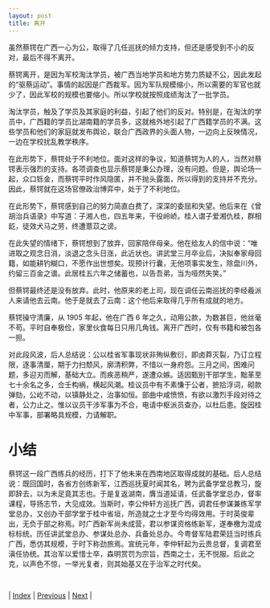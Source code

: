 ```yaml
---
layout: post
title: 离开
---
```


虽然蔡锷在广西一心为公，取得了几任巡抚的倾力支持，但还是感受到不小的反对，最后不得不离开。

蔡锷离开，是因为军校淘汰学员，被广西当地学员和地方势力质疑不公，因此发起的“驱蔡运动”。事情的起因是广西裁军。因为军队规模缩小，所以需要的军官也就少了，因此军校的规模也要缩小。所以学校就按照成绩淘汰了一批学员。

淘汰学员，触及了学员及其家庭的利益，引起了他们的反对。特别是，在淘汰的学员中，广西籍的学员比湖南籍的学员多，这就格外地引起了广西籍学员的不满。这些学员和他们的家庭就发布舆论，联合广西政界的头面人物，一边向上反映情况，一边在学校扰乱教学秩序。

在此形势下，蔡锷处于不利地位。面对这样的争议，知道蔡锷为人的人，当然对蔡锷表示强烈的支持。各项调查也显示蔡锷是秉公办理，没有问题。但是，舆论场一起，众口铄金，而蔡锷平时作风隐匿，并不抛头露面，所以得到的支持并不充分。因此，蔡锷就在这场官僚政治博弈中，处于了不利地位。

在此形势下，蔡锷感到自己的努力简直白费了，深深的委屈和失望。他后来在《曾胡治兵语录》中写道：子湘人也，四五年来，干役岭峤。桂人谓子爱湘仇桂，群相龁，徒效犬马之劳，终遭薏苡之谤。

在此失望的情绪下，蔡锷想到了放弃，回家陪伴母亲。他在给友人的信中说：“唯进取之观念日消，淡退之念头日涨，此近状也。讲武堂三月卒业后，决拟奉家母回籍，如能耕钓糊口，不愿作出世想矣。现预计行囊，无他项事实发生，除盘川外，约留三百金之谱。此居桂五六年之储蓄也，以告吾弟，当为哑然失笑。”

但蔡锷最终还是没有放弃。此时，他原来的老上司，现在调任云南巡抚的李经羲派人来请他去云南。他于是就去了云南：这个他后来取得几乎所有成就的地方。

蔡锷操守清廉，从 1905 年起，他在广西 6 年之久，动用公款，为数甚巨，他丝毫不苟。平时自奉极俭，家里伙食每日只用几角钱。离开广西时，仅有书籍和被包各一担。

对此段风波，后人总结说：公以桂省军事现状非殉纵敷衍，即卤莽灭裂，乃订立程限，逐事清厘，期于力扫颓风，廓清积弊，不惜以一身府怨。三月之间，困难问题，多迎刃而解，基础大立。而疾恶稍严，遂遭众嫉。适因甄别干部学生，黜革至七十余名之多，佥壬构祸，横起风潮。桂议员中有不素慊于公者，摭拾浮词，砌款弹劾，公屹不动，以镇静处之，治事如恒。部曲中咸愤愤，有欲以激烈手段对待之者，公力止之。惟以议员干涉军事为不合，电请中枢派员查办，以杜后患。旋因桂中军事，部署略具规模，力请解职。

# 小结

蔡锷这一段广西练兵的经历，打下了他未来在西南地区取得成就的基础。后人总结说：既回国时，各省方创练新军，江西巡抚夏时闻其名，聘为武备学堂总教习，旋即辞去，以为未足竟其志也。于是复返湖南，膺当道延请，任武备学堂总办，督率课程，导扬志节，大见成效。当斯时，李公仲轩方巡抚广西，调君任参谋兼练军学堂总办，又创办干部学堂于桂中省垣，所造就之士才至今均得效用。于时英俊辈出，无负于部之称焉。时广西新军尚未成营，君以参谋资格练新军，遂奉檄为混成标标统。历任讲武堂总办、参谋处总办、兵备处总办。今粤督军陆君荣廷当时练兵广西，悉仿其规模，于时下称劲旅焉。宣统元年，李仲轩起为云贵总督，复调君至滇任协统。其治军以爱惜士卒，森明赏罚为宗旨，西南之士，无不悦服。后此之克，以声色不惊，一举光复者，则其始基又在于治军之时代矣。

<br/>

| [Index](./) | [Previous](5-1-edu) | [Next](6-1-yunnan) |
